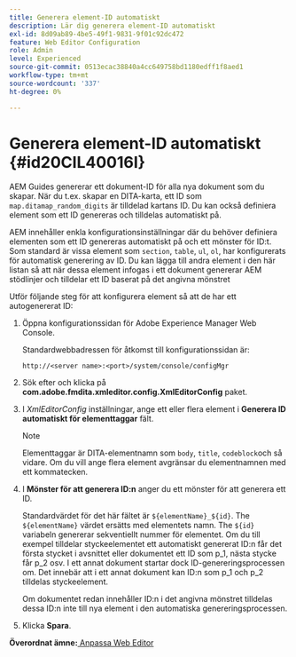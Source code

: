 ```yaml
---
title: Generera element-ID automatiskt
description: Lär dig generera element-ID automatiskt
exl-id: 8d09ab89-4be5-49f1-9831-9f01c92dc472
feature: Web Editor Configuration
role: Admin
level: Experienced
source-git-commit: 0513ecac38840a4cc649758bd1180edff1f8aed1
workflow-type: tm+mt
source-wordcount: '337'
ht-degree: 0%

---
```


# Generera element-ID automatiskt {#id20CIL40016I}

AEM Guides genererar ett dokument-ID för alla nya dokument som du skapar. När du t.ex. skapar en DITA-karta, ett ID som `map.ditamap_random_digits` är tilldelad kartans ID. Du kan också definiera element som ett ID genereras och tilldelas automatiskt på.

AEM innehåller enkla konfigurationsinställningar där du behöver definiera elementen som ett ID genereras automatiskt på och ett mönster för ID:t. Som standard är vissa element som `section`, `table`, `ul`, `ol`, har konfigurerats för automatisk generering av ID. Du kan lägga till andra element i den här listan så att när dessa element infogas i ett dokument genererar AEM stödlinjer och tilldelar ett ID baserat på det angivna mönstret

Utför följande steg för att konfigurera element så att de har ett autogenererat ID:

1. Öppna konfigurationssidan för Adobe Experience Manager Web Console.

   Standardwebbadressen för åtkomst till konfigurationssidan är:

   ```http
   http://<server name>:<port>/system/console/configMgr
   ```

1. Sök efter och klicka på **com.adobe.fmdita.xmleditor.config.XmlEditorConfig** paket.

1. I *XmlEditorConfig* inställningar, ange ett eller flera element i **Generera ID automatiskt för elementtaggar** fält.

   >[!NOTE]
   >
   > Elementtaggar är DITA-elementnamn som `body`, `title`, `codeblock`och så vidare. Om du vill ange flera element avgränsar du elementnamnen med ett kommatecken.

1. I **Mönster för att generera ID:n** anger du ett mönster för att generera ett ID.

   Standardvärdet för det här fältet är `${elementName}_${id}`. The `${elementName}` värdet ersätts med elementets namn. The `${id}` variabeln genererar sekventiellt nummer för elementet. Om du till exempel tilldelar styckeelementet ett automatiskt genererat ID:n får det första stycket i avsnittet eller dokumentet ett ID som p\_1, nästa stycke får p\_2 osv. I ett annat dokument startar dock ID-genereringsprocessen om. Det innebär att i ett annat dokument kan ID:n som p\_1 och p\_2 tilldelas styckeelement.

   Om dokumentet redan innehåller ID:n i det angivna mönstret tilldelas dessa ID:n inte till nya element i den automatiska genereringsprocessen.

1. Klicka **Spara**.


**Överordnat ämne:**[ Anpassa Web Editor](conf-web-editor.md)
